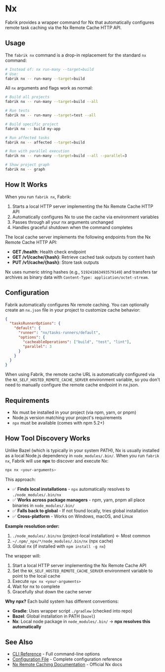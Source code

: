 # Nx

Fabrik provides a wrapper command for Nx that automatically configures remote task caching via the Nx Remote Cache HTTP API.

## Usage

The `fabrik nx` command is a drop-in replacement for the standard `nx` command:

```bash
# Instead of: nx run-many --target=build
# Use:
fabrik nx -- run-many --target=build
```

All `nx` arguments and flags work as normal:

```bash
# Build all projects
fabrik nx -- run-many --target=build --all

# Run tests
fabrik nx -- run-many --target=test --all

# Build specific project
fabrik nx -- build my-app

# Run affected tasks
fabrik nx -- affected --target=build

# Run with parallel execution
fabrik nx -- run-many --target=build --all --parallel=3

# Show project graph
fabrik nx -- graph
```

## How It Works

When you run `fabrik nx`, Fabrik:

1. Starts a local HTTP server implementing the Nx Remote Cache HTTP API
2. Automatically configures Nx to use the cache via environment variables
3. Passes through all your nx arguments unchanged
4. Handles graceful shutdown when the command completes

The local cache server implements the following endpoints from the Nx Remote Cache HTTP API:
- **GET /health**: Health check endpoint
- **GET /v1/cache/{hash}**: Retrieve cached task outputs by content hash
- **PUT /v1/cache/{hash}**: Store task outputs

Nx uses numeric string hashes (e.g., `519241863493579149`) and transfers tar archives as binary data with `Content-Type: application/octet-stream`.

## Configuration

Fabrik automatically configures Nx remote caching. You can optionally create an `nx.json` file in your project to customize cache behavior:

```json
{
  "tasksRunnerOptions": {
    "default": {
      "runner": "nx/tasks-runners/default",
      "options": {
        "cacheableOperations": ["build", "test", "lint"],
        "parallel": 3
      }
    }
  }
}
```

When using Fabrik, the remote cache URL is automatically configured via the `NX_SELF_HOSTED_REMOTE_CACHE_SERVER` environment variable, so you don't need to manually configure the remote cache endpoint in nx.json.

## Requirements

- Nx must be installed in your project (via npm, yarn, or pnpm)
- Node.js version matching your project's requirements
- `npx` must be available (comes with npm 5.2+)

## How Tool Discovery Works

Unlike Bazel (which is typically in your system PATH), Nx is usually installed as a local Node.js dependency in `node_modules/.bin/`. When you run `fabrik nx`, Fabrik will use **npx** to discover and execute Nx:

```bash
npx nx <your-arguments>
```

This approach:
- ✅ **Finds local installations** - `npx` automatically resolves to `./node_modules/.bin/nx`
- ✅ **Works across package managers** - npm, yarn, pnpm all place binaries in `node_modules/.bin/`
- ✅ **Falls back to global** - If not found locally, tries global installation
- ✅ **Cross-platform** - Works on Windows, macOS, and Linux

**Example resolution order:**
1. `./node_modules/.bin/nx` (project-local installation) ← Most common
2. `~/.npm/_npx/*/node_modules/.bin/nx` (npx cache)
3. Global nx (if installed with `npm install -g nx`)

The wrapper will:
1. Start a local HTTP server implementing the Nx Remote Cache API
2. Set the `NX_SELF_HOSTED_REMOTE_CACHE_SERVER` environment variable to point to the local cache
3. Execute `npx nx <your-arguments>`
4. Wait for nx to complete
5. Gracefully shut down the cache server

**Why npx?** Each build system has different conventions:
- **Gradle**: Uses wrapper script `./gradlew` (checked into repo)
- **Bazel**: Global installation in PATH (`bazel`)
- **Nx**: Local node package in `node_modules/.bin/` → **npx resolves this automatically**

## See Also

- [CLI Reference](/reference/cli) - Full command-line options
- [Configuration File](/reference/config-file) - Complete configuration reference
- [Nx Remote Caching Documentation](https://nx.dev/ci/features/remote-cache) - Official Nx docs
